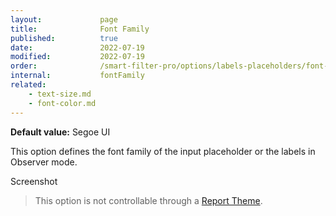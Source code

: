 ```yaml
---
layout:             page
title:              Font Family
published:          true
date:               2022-07-19
modified:           2022-07-19
order:              /smart-filter-pro/options/labels-placeholders/font-family
internal:           fontFamily
related:
    - text-size.md
    - font-color.md
---
```


**Default value:** Segoe UI

This option defines the font family of the input placeholder or the labels in Observer mode.  

<todo>Screenshot</todo>

> This option is not controllable through a [Report Theme](../../features/themes.md).